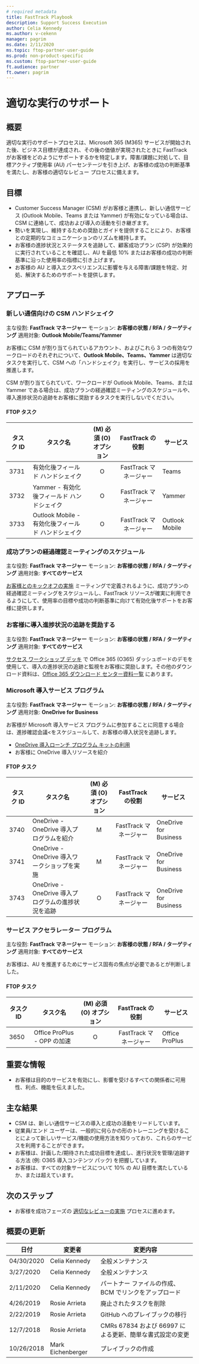 ```yaml
---
# required metadata
title: FastTrack Playbook
description: Support Success Execution
author: Celia Kennedy
ms.author: v-cekenn
manager: pagrim
ms.date: 2/11/2020
ms.topic: ftop-partner-user-guide
ms.prod: non-product-specific
ms.custom: ftop-partner-user-guide
ft.audience: partner
ft.owner: pagrim
---
```


# 適切な実行のサポート

## 概要

適切な実行のサポートプロセスは、Microsoft 365 (M365) サービスが開始された後、ビジネス目標が達成され、その後の価値が実現されたときに FastTrack がお客様をどのようにサポートするかを特定します。障害/課題に対処して、目標アクティブ使用率 (AU) パーセンテージを引き上げ、お客様の成功の判断基準を満たし、お客様の適切なレビュー プロセスに備えます。

## 目標

  - Customer Success Manager (CSM) がお客様と連携し、新しい通信サービス (Outlook Mobile、Teams または Yammer) が有効になっている場合は、CSM に連絡して、成功および導入の活動を引き継ぎます。
  - 勢いを実現し、維持するための奨励とガイドを提供することにより、お客様との定期的なコミュニケーションのリズムを維持します。
  - お客様の進捗状況とステータスを追跡して、顧客成功プラン (CSP) が効果的に実行されていることを確認し、AU を最低 10% またはお客様の成功の判断基準に沿った使用率の指標に引き上げます。
  - お客様の AU と導入エクスペリエンスに影響を与える障害/課題を特定、対処、解決するためのサポートを提供します。

## アプローチ

### 新しい通信向けの CSM ハンドシェイク

主な役割: **FastTrack マネージャー**
モーション: **お客様の状態 / RFA / ターゲティング**
適用対象: **Outlook Mobile/Teams/Yammer**

お客様に CSM が割り当てられているアカウント、およびこれら 3 つの有効なワークロードのそれぞれについて、**Outlook Mobile、Teams、Yammer** は適切なタスクを実行して、CSM への「ハンドシェイク」を実行し、サービスの採用を推進します。

CSM が割り当てられていて、ワークロードが Outlook Mobile、Teams、または Yammer である場合は、成功プランの経過確認ミーティングのスケジュールや、導入進捗状況の追跡をお客様に奨励するタスクを実行しないでください。

#### FTOP タスク

| タスク ID| タスク名| (M) 必須 (O) オプション|  FastTrack の役割| サービス|
| -------| ------------------------------------------------| :----------------------: | :---------------: | --------------|
| 3731| 有効化後フィールド ハンドシェイク|            O| FastTrack マネージャー| Teams|
| 3732| Yammer - 有効化後フィールド ハンドシェイク|            O| FastTrack マネージャー| Yammer|
| 3733| Outlook Mobile - 有効化後フィールド ハンドシェイク|            O| FastTrack マネージャー| Outlook Mobile|

### 成功プランの経過確認ミーティングのスケジュール

主な役割: **FastTrack マネージャー**
モーション: **お客様の状態 / RFA / ターゲティング**
適用対象: **すべてのサービス**

[お客様とのキックオフの実施](initiate-conduct-customer-kickoff-partner-jp.md) ミーティングで定義されるように、成功プランの経過確認ミーティングをスケジュールし、FastTrack リソースが確実に利用できるようにして、使用率の目標や成功の判断基準に向けて有効化後サポートをお客様に提供します。

### お客様に導入進捗状況の追跡を奨励する

主な役割: **FastTrack マネージャー**
モーション: **お客様の状態 / RFA / ターゲティング**
適用対象: **すべてのサービス**

[サクセス ワークショップ デッキ](https://aka.ms/oawlink23) で Office 365 (O365) ダッシュボードのデモを使用して、導入の進捗状況の追跡と監視をお客様に奨励します。その他のダウンロード資料は、[Office 365 ダウンロード センター資料一覧](https://www.microsoft.com/en-us/download/details.aspx?id=54088) にあります。

### Microsoft 導入サービス プログラム

主な役割: **FastTrack マネージャー**
モーション: **お客様の状態 / RFA / ターゲティング**
適用対象: **OneDrive for Business**

お客様が Microsoft 導入サービス プログラムに参加することに同意する場合は、進捗確認会議<をスケジュールして、お客様の導入状況を追跡します。

  - [OneDrive 導入ローンチ プログラム キットの利用](https://aka.ms/OneDriveAdoptionLaunchProgramKit)
  - お客様に OneDrive 導入リソースを紹介

#### FTOP タスク

| タスク ID| タスク名| (M) 必須 (O) オプション|  FastTrack の役割| サービス|
| -------| ---------------------------------------------------------| :----------------------: | :---------------: | ---------------------|
| 3740| OneDrive - OneDrive 導入プログラムを紹介|            M| FastTrack マネージャー| OneDrive for Business|
| 3741| OneDrive - OneDrive 導入ワークショップを実施|            M| FastTrack マネージャー| OneDrive for Business|
| 3743| OneDrive - OneDrive 導入プログラムの進捗状況を追跡|            O| FastTrack マネージャー| OneDrive for Business|

### サービス アクセラレーター プログラム

主な役割: **FastTrack マネージャー**
モーション: **お客様の状態 / RFA / ターゲティング**
適用対象: **すべてのサービス**

お客様は、AU を推進するためにサービス固有の焦点が必要であるとが判断しました。

#### FTOP タスク

| タスク ID| タスク名| (M) 必須 (O) オプション|  FastTrack の役割| サービス|
| -------| ---------------------------------| :----------------------: | :---------------: | --------------|
| 3650| Office ProPlus - OPP の加速|            O| FastTrack マネージャー| Office ProPlus|

## 重要な情報

  - お客様は目的のサービスを有効にし、影響を受けるすべての関係者に可用性、利点、機能を伝えました。

## 主な結果

  - CSM は、新しい通信サービスの導入と成功の活動をリードしています。
  - 従業員/エンド ユーザーは、一般的に何らかの形のトレーニングを受けることによって新しいサービス/機能の使用方法を知りっており、これらのサービスを利用することができます。
  - お客様は、計画した/期待された成功目標を達成し、進行状況を管理/追跡する方法 (例: O365 導入コンテンツ パック) を把握しています。
  - お客様は、すべての対象サービスについて 10% の AU 目標を満たしているか、または超えています。

## 次のステップ

  - お客様を成功フェーズの [適切なレビューの実施](success-conduct-success-review-partner-jp.md) プロセスに進めます。​

## 概要の更新

| 日付| 変更者| 変更内容|
| ----------| -----------------| -------------------------------------------------------------|
|04/30/2020| Celia Kennedy| 全般メンテナンス|
| 3/27/2020| Celia Kennedy| 全般メンテナンス|
| 2/11/2020| Celia Kennedy| パートナー ファイルの作成、BCM でリンクをアップロード|
| 4/26/2019| Rosie Arrieta| 廃止されたタスクを削除|
| 2/22/2019| Rosie Arrieta| GitHub へのプレイブックの移行|
| 12/7/2018| Rosie Arrieta| CMRs 67834 および 66997 による更新、簡単な書式設定の変更|
| 10/26/2018| Mark Eichenberger| プレイブックの作成|
